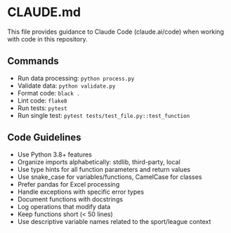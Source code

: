 # CLAUDE.md

This file provides guidance to Claude Code (claude.ai/code) when working with code in this repository.

## Commands
- Run data processing: `python process.py`
- Validate data: `python validate.py`
- Format code: `black .`
- Lint code: `flake8`
- Run tests: `pytest`
- Run single test: `pytest tests/test_file.py::test_function`

## Code Guidelines
- Use Python 3.8+ features
- Organize imports alphabetically: stdlib, third-party, local
- Use type hints for all function parameters and return values
- Use snake_case for variables/functions, CamelCase for classes
- Prefer pandas for Excel processing
- Handle exceptions with specific error types
- Document functions with docstrings
- Log operations that modify data
- Keep functions short (< 50 lines)
- Use descriptive variable names related to the sport/league context